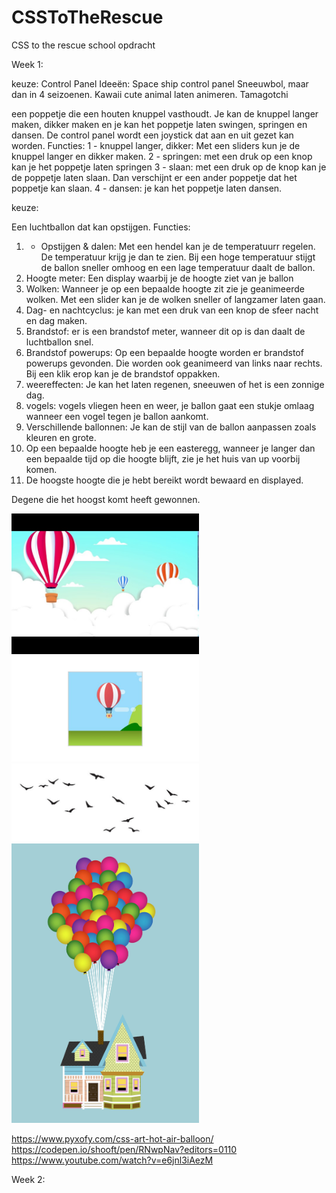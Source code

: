 # CSSToTheRescue
CSS to the rescue school opdracht

Week 1:

keuze: Control Panel 
Ideeën: 
Space ship control panel 
Sneeuwbol, maar dan in 4 seizoenen. 
Kawaii cute animal laten animeren.
Tamagotchi

een poppetje die een houten knuppel vasthoudt. Je kan de knuppel langer maken, dikker maken en je kan het poppetje laten swingen, springen en dansen.
De control panel wordt een joystick dat aan en uit gezet kan worden.
Functies: 
1 - knuppel langer, dikker: Met een sliders kun je de knuppel langer en dikker maken.
2 - springen: met een druk op een knop kan je het poppetje laten springen
3 - slaan: met een druk op de knop kan je de poppetje laten slaan. Dan verschijnt er een ander poppetje dat het poppetje kan slaan.
4 - dansen: je kan het poppetje laten dansen.

keuze:

Een luchtballon dat kan opstijgen.
Functies:
1. - Opstijgen & dalen: Met een hendel kan je de temperatuurr regelen. De temperatuur krijg je dan te zien. 
Bij een hoge temperatuur stijgt de ballon sneller omhoog en een lage temperatuur daalt de ballon.
2. Hoogte meter: Een display waarbij je de hoogte ziet van je ballon
3. Wolken: Wanneer je op een bepaalde hoogte zit zie je geanimeerde wolken. Met een slider kan je de wolken sneller of langzamer laten gaan.
4. Dag- en nachtcyclus: je kan met een druk van een knop de sfeer nacht en dag maken.
5. Brandstof: er is een brandstof meter, wanneer dit op is dan daalt de luchtballon snel.
6. Brandstof powerups: Op een bepaalde hoogte worden er brandstof powerups gevonden. Die worden ook geanimeerd van links naar rechts. Bij een klik erop kan je de brandstof oppakken.
7. weereffecten: Je kan het laten regenen, sneeuwen of het is een zonnige dag.
8. vogels: vogels vliegen heen en weer, je ballon gaat een stukje omlaag wanneer een vogel tegen je ballon aankomt.
9. Verschillende ballonnen: Je kan de stijl van de ballon aanpassen zoals kleuren en grote.
10. Op een bepaalde hoogte heb je een easteregg, wanneer je langer dan een bepaalde tijd op die hoogte blijft, zie je het huis van up voorbij komen.
11. De hoogste hoogte die je hebt bereikt wordt bewaard en displayed.

Degene die het hoogst komt heeft gewonnen.

<img src="readmeimg/afb2.jpg" alt="ballon1" width="300">
<img src="readmeimg/YzgobOJ-800.jpg" width="300" alt="ballon2">
<img src="readmeimg/vogels.jpg" width="300" alt="vogels">
<img src="readmeimg/uphouse.jpg" width="300" alt="uphouse">


https://www.pyxofy.com/css-art-hot-air-balloon/
https://codepen.io/shooft/pen/RNwpNav?editors=0110
https://www.youtube.com/watch?v=e6jnl3iAezM

Week 2:
